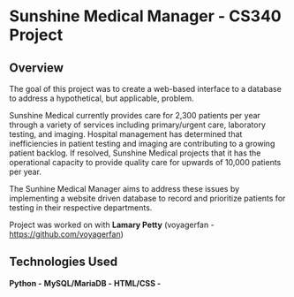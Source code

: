 # Sunshine Medical Manager - CS340 Project
## Overview
The goal of this project was to create a web-based interface to a database to address a hypothetical, but applicable, problem. 

Sunshine Medical currently provides care for 2,300 patients per year through a variety of services including primary/urgent care, laboratory testing, and imaging. Hospital management has determined that inefficiencies in patient testing and imaging are contributing to a growing patient backlog. If resolved, Sunshine Medical projects that it has the operational capacity to provide quality care for upwards of 10,000 patients per year.

The Sunhine Medical Manager aims to address these issues by implementing a website driven database to record and prioritize patients for testing in their respective departments.

Project was worked on with **Lamary Petty** (voyagerfan - https://github.com/voyagerfan)

## Technologies Used
**Python -**
**MySQL/MariaDB -** 
**HTML/CSS -**
